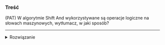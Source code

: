 ### Treść
(PAT)
W algorytmie Shift And wykorzystywane są operacje logiczne na słowach maszynowych, wytłumacz, w jaki sposób?


------
<details><summary>Rozwiązanie</summary>
<p>
    
```
1. Tworzymy tablicę masek bitowych dla liter zawierających się we wzorcu. 

2. Przechodzimy po kolejnych znakach przeszukiwanego słowa i uzupełniamy wynikową maskę bitową. 
   Wynikowa maska bitowa na początku jest równa 0 i w każdej iteracji pętli modyfikujemy 
   ją w następujący sposób:

      wynik = ((wynik << 1) | 1) & maska_bitowa_aktualnego_znaku

   Algorytm znalazł wzorzec, jeśli podczas którejś iteracji (wynik & (1 << długość_wzorca)) != 0
```

